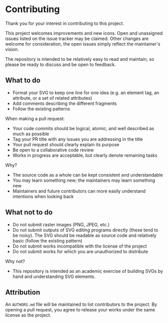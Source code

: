 # Contributing

Thank you for your interest in contributing to this project.

This project welcomes improvements and new icons. Open and unassigned issues listed on the issue tracker may be claimed. Other changes are welcome for consideration, the open issues simply reflect the maintainer's vision.

The repository is intended to be relatively easy to read and maintain, so please be ready to discuss and be open to feedback.

## What to do

- Format your SVG to keep one line for one idea (e.g. an element tag, an attribute, or a set of related attributes)
- Add comments describing the different fragments
- Follow the existing patterns

When making a pull request:

- Your code commits should be logical, atomic, and well described as much as possible
- Tag your PR title with any issues you are addressing in the title
- Your pull request should clearly explain its purpose
- Be open to a collaborative code review
- Works in progress are acceptable, but clearly denote remaining tasks

Why?

- The source code as a whole can be kept consistent and understandable
- You may learn something new; the maintainers may learn something new
- Maintainers and future contributors can more easily understand intentions when looking back

## What not to do

- Do not submit raster images (PNG, JPEG, etc.)
- Do not submit outputs of SVG editing programs directly (these tend to be noisy). The SVG should be readable as source code and relatively basic (follow the existing pattern)
- Do not submit works incompatible with the license of the project
- Do not submit works for which you are unauthorized to distribute

Why not?

- This repository is intended as an academic exercise of building SVGs by hand and understanding SVG elements.

## Attribution

An `AUTHORS.md` file will be maintained to list contributors to the project. By opening a pull request, you agree to release your works under the same license as the project.
